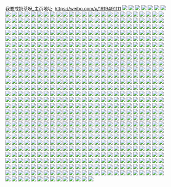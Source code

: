我要戒奶茶呀_主页地址: https://weibo.com/u/1919491111 
![](https://wx4.sinaimg.cn/mw2000/72691c27gy1h7oox6d205j212536cnpe.jpg) 
![](https://wx4.sinaimg.cn/mw2000/72691c27gy1h7nhji0e0mj21ea35s1l1.jpg) 
![](https://wx4.sinaimg.cn/mw2000/72691c27gy1h7nikwkht7j20xc3plb2b.jpg) 
![](https://wx4.sinaimg.cn/mw2000/72691c27gy1h7ookkrvs8j22c02c01l0.jpg) 
![](https://wx4.sinaimg.cn/mw2000/72691c27gy1h7ooi3q198j20xc2s04qq.jpg) 
![](https://wx4.sinaimg.cn/mw2000/72691c27gy1h7oos53fwfj221r2qbu0y.jpg) 
![](https://wx4.sinaimg.cn/mw2000/72691c27gy1h7ooi5nkx2j223o2t8hdv.jpg) 
![](https://wx4.sinaimg.cn/mw2000/72691c27gy1h7oop6intuj212536ce83.jpg) 
![](https://wx4.sinaimg.cn/mw2000/72691c27gy1h7ool692ybj20sc35s1ky.jpg) 
![](https://wx4.sinaimg.cn/mw2000/72691c27gy1h7oohr3icsj22ii2ii1l1.jpg) 
![](https://wx4.sinaimg.cn/mw2000/72691c27gy1h7oos3qcv0j226c2wsu0z.jpg) 
![](https://wx4.sinaimg.cn/mw2000/72691c27gy1h7ooho634qj20vt16fal5.jpg) 
![](https://wx4.sinaimg.cn/mw2000/72691c27gy1h7oohnls2pj22842zpx6r.jpg) 
![](https://wx4.sinaimg.cn/mw2000/72691c27gy1h7nimla3wgj20xc3p71ky.jpg) 
![](https://wx4.sinaimg.cn/mw2000/72691c27gy1h7ooiph6kxj228w2zv4qq.jpg) 
![](https://wx4.sinaimg.cn/mw2000/72691c27gy1h7nknpwt0dj20xc3p7b2b.jpg) 
![](https://wx4.sinaimg.cn/mw2000/72691c27gy1h7nknxrfzcj226z2xce82.jpg) 
![](https://wx4.sinaimg.cn/mw2000/72691c27gy1h7njknlq80j22c0340hdv.jpg) 
![](https://wx4.sinaimg.cn/mw2000/72691c27gy1h7njnbtzqfj22953074qr.jpg) 
![](https://wx4.sinaimg.cn/mw2000/72691c27gy1h7njvcowftj22c0340kjn.jpg) 
![](https://wx4.sinaimg.cn/mw2000/72691c27gy1h7njvezqthj22c03401kz.jpg) 
![](https://wx4.sinaimg.cn/mw2000/72691c27gy1h7njk9pt54j20xc3pge83.jpg) 
![](https://wx4.sinaimg.cn/mw2000/72691c27gy1h7njyd5nimj22c0340hdw.jpg) 
![](https://wx4.sinaimg.cn/mw2000/72691c27gy1h7njrf321qj20xc3pd7wj.jpg) 
![](https://wx4.sinaimg.cn/mw2000/72691c27gy1h7njkec6cgj214e36cb2a.jpg) 
![](https://wx4.sinaimg.cn/mw2000/72691c27gy1h7njv94jj9j20xc3p71kz.jpg) 
![](https://wx4.sinaimg.cn/mw2000/72691c27gy1h7njsv4bmqj22882zzx6q.jpg) 
![](https://wx4.sinaimg.cn/mw2000/72691c27gy1h7njsggjgoj22512uq7wk.jpg) 
![](https://wx4.sinaimg.cn/mw2000/72691c27gy1h7njr6hqk6j22c03404qt.jpg) 
![](https://wx4.sinaimg.cn/mw2000/72691c27gy1h7njsrhr5cj22c0340b2g.jpg) 
![](https://wx4.sinaimg.cn/mw2000/72691c27gy1h7d96epm0mj22c0340b2b.jpg) 
![](https://wx4.sinaimg.cn/mw2000/72691c27gy1h7d961j3x0j20xc3qh7wi.jpg) 
![](https://wx4.sinaimg.cn/mw2000/72691c27gy1h7d96vlb3ij22c03407wj.jpg) 
![](https://wx4.sinaimg.cn/mw2000/72691c27gy1h7d96lxggsj22c034xhdu.jpg) 
![](https://wx4.sinaimg.cn/mw2000/72691c27gy1h7d95rp6ctj21uo2gwapu.jpg) 
![](https://wx4.sinaimg.cn/mw2000/72691c27gy1h7d969zdh4j22382sa177.jpg) 
![](https://wx4.sinaimg.cn/mw2000/72691c27gy1h7d96i1934j21zs2nqx6p.jpg) 
![](https://wx4.sinaimg.cn/mw2000/72691c27gy1h7d966fpmbj22c0340e83.jpg) 
![](https://wx4.sinaimg.cn/mw2000/72691c27gy1h7d96q6dotj22362s87wi.jpg) 
![](https://wx4.sinaimg.cn/mw2000/72691c27gy1h75ztgbow8j22c0340x6q.jpg) 
![](https://wx4.sinaimg.cn/mw2000/72691c27gy1h75zptudqcj20xc231b29.jpg) 
![](https://wx4.sinaimg.cn/mw2000/72691c27gy1h75ztka2bpj22c03401kz.jpg) 
![](https://wx4.sinaimg.cn/mw2000/72691c27gy1h75ztn1cipj220c2og1db.jpg) 
![](https://wx4.sinaimg.cn/mw2000/72691c27gy1h75ztrp40xj22c034hx6s.jpg) 
![](https://wx4.sinaimg.cn/mw2000/72691c27gy1h75ztcggplj22c03401kz.jpg) 
![](https://wx4.sinaimg.cn/mw2000/72691c27gy1h75zol9od4j21xl2rmb2c.jpg) 
![](https://wx4.sinaimg.cn/mw2000/72691c27gy1h75zo6dfimj20uk5nxx6r.jpg) 
![](https://wx4.sinaimg.cn/mw2000/72691c27gy1h75zpgfyh0j222q2rnb2b.jpg) 
![](https://wx4.sinaimg.cn/mw2000/72691c27gy1h75zu157fmj22c034p1l2.jpg) 
![](https://wx4.sinaimg.cn/mw2000/72691c27gy1h75zu5n8gnj22842yu1l1.jpg) 
![](https://wx4.sinaimg.cn/mw2000/72691c27gy1h75zq33ycpj21zu2ofb2b.jpg) 
![](https://wx4.sinaimg.cn/mw2000/72691c27gy1h75zpp7rwtj21z12mp1b6.jpg) 
![](https://wx4.sinaimg.cn/mw2000/72691c27gy1h75zubhimbj22c0340qv8.jpg) 
![](https://wx4.sinaimg.cn/mw2000/72691c27gy1h75zow7e6vj20xc3pgb2a.jpg) 
![](https://wx4.sinaimg.cn/mw2000/72691c27ly1h6umvnxuzbj22c0340u0x.jpg) 
![](https://wx4.sinaimg.cn/mw2000/72691c27ly1h6uo5r1muej229w316nnf.jpg) 
![](https://wx4.sinaimg.cn/mw2000/72691c27ly1h6unlegyekj22c0340x6t.jpg) 
![](https://wx4.sinaimg.cn/mw2000/72691c27ly1h6unjko075j22by33xnpg.jpg) 
![](https://wx4.sinaimg.cn/mw2000/72691c27ly1h6uo3nimc0j22c0340u0x.jpg) 
![](https://wx4.sinaimg.cn/mw2000/72691c27ly1h6unkkfg79j22bz33zkjo.jpg) 
![](https://wx4.sinaimg.cn/mw2000/72691c27ly1h6uo61fmvwj22642w6u0y.jpg) 
![](https://wx4.sinaimg.cn/mw2000/72691c27ly1h6uo7hs990j21jw22i7wi.jpg) 
![](https://wx4.sinaimg.cn/mw2000/72691c27ly1h6uo724soxj22c0351qv8.jpg) 
![](https://wx4.sinaimg.cn/mw2000/72691c27ly1h6uo4tvhktj22c0340x6p.jpg) 
![](https://wx4.sinaimg.cn/mw2000/72691c27ly1h6umwx4m07j21vu2ignpe.jpg) 
![](https://wx4.sinaimg.cn/mw2000/72691c27ly1h6unlitwhzj21lk24r1b4.jpg) 
![](https://wx4.sinaimg.cn/mw2000/72691c27ly1h6rcl5a0ggj21us2etx6p.jpg) 
![](https://wx4.sinaimg.cn/mw2000/72691c27ly1h6rckxleftj22c035t7wh.jpg) 
![](https://wx4.sinaimg.cn/mw2000/72691c27ly1h6rckrdljbj22c03407wk.jpg) 
![](https://wx4.sinaimg.cn/mw2000/72691c27ly1h6rcju2vnqj20xc3pcx6q.jpg) 
![](https://wx4.sinaimg.cn/mw2000/72691c27ly1h6rckfrfr3j220o2owhdv.jpg) 
![](https://wx4.sinaimg.cn/mw2000/72691c27ly1h6rcl1oaj4j22bz36c1kx.jpg) 
![](https://wx4.sinaimg.cn/mw2000/72691c27ly1h6rcklfievj22c0340e81.jpg) 
![](https://wx4.sinaimg.cn/mw2000/72691c27ly1h6rck2yvr3j22c03401l0.jpg) 
![](https://wx4.sinaimg.cn/mw2000/72691c27ly1h6rcjb4forj22c0340qv7.jpg) 
![](https://wx4.sinaimg.cn/mw2000/72691c27gy1h6q74npj7hj22c0340kjo.jpg) 
![](https://wx4.sinaimg.cn/mw2000/72691c27gy1h6q74e8q2dj20xc3rfu0x.jpg) 
![](https://wx4.sinaimg.cn/mw2000/72691c27gy1h6q74rlil7j20xc3q0kjm.jpg) 
![](https://wx4.sinaimg.cn/mw2000/72691c27gy1h6q748ohhbj22bx33m7wi.jpg) 
![](https://wx4.sinaimg.cn/mw2000/72691c27gy1h6q76au5pxj22c0340qv8.jpg) 
![](https://wx4.sinaimg.cn/mw2000/72691c27gy1h6q74y4116j20xc3pq4jh.jpg) 
![](https://wx4.sinaimg.cn/mw2000/72691c27gy1h6q79n7cexj229030w4qp.jpg) 
![](https://wx4.sinaimg.cn/mw2000/72691c27gy1h6q74p9ou0j22c0340hdu.jpg) 
![](https://wx4.sinaimg.cn/mw2000/72691c27gy1h6q74icm4bj22c034pnpj.jpg) 
![](https://wx4.sinaimg.cn/mw2000/72691c27gy1h6q74l1c65j22c0340qv7.jpg) 
![](https://wx4.sinaimg.cn/mw2000/72691c27gy1h6q74da7egj22c0340kjn.jpg) 
![](https://wx4.sinaimg.cn/mw2000/72691c27gy1h6q768dyrlj22c0340u0x.jpg) 
![](https://wx4.sinaimg.cn/mw2000/72691c27gy1h5ycihfql0j22c0340qv5.jpg) 
![](https://wx4.sinaimg.cn/mw2000/72691c27gy1h5yciekiqhj22c0340npe.jpg) 
![](https://wx4.sinaimg.cn/mw2000/72691c27gy1h5yci7pq5oj22c0340u11.jpg) 
![](https://wx4.sinaimg.cn/mw2000/72691c27gy1h5ycib6dudj22c0355qv8.jpg) 
![](https://wx4.sinaimg.cn/mw2000/72691c27gy1h5yci5ybz5j22c034lqv8.jpg) 
![](https://wx4.sinaimg.cn/mw2000/72691c27gy1h5yciiig5sj228d2z51ky.jpg) 
![](https://wx4.sinaimg.cn/mw2000/72691c27gy1h5yci9rl1aj22c03404qt.jpg) 
![](https://wx4.sinaimg.cn/mw2000/72691c27gy1h5ycifo4wtj21w62iwno7.jpg) 
![](https://wx4.sinaimg.cn/mw2000/72691c27gy1h5ycid9pnuj228z28zb2b.jpg) 
![](https://wx4.sinaimg.cn/mw2000/72691c27gy1h5tm6vp414j226q2wzhdt.jpg) 
![](https://wx4.sinaimg.cn/mw2000/72691c27gy1h5tm78fvqpj220n2ov4qp.jpg) 
![](https://wx4.sinaimg.cn/mw2000/72691c27gy1h5tm6kv1zcj22c0340npd.jpg) 
![](https://wx4.sinaimg.cn/mw2000/72691c27gy1h5tm74gk1ej224o2sy1kx.jpg) 
![](https://wx4.sinaimg.cn/mw2000/72691c27gy1h5tm70o168j225b2v3hdv.jpg) 
![](https://wx4.sinaimg.cn/mw2000/72691c27gy1h5tm6bq96yj22c034xb29.jpg) 
![](https://wx4.sinaimg.cn/mw2000/72691c27gy1h57rdz8wokj22c03407wk.jpg) 
![](https://wx4.sinaimg.cn/mw2000/72691c27gy1h57re1fihaj22b032o7wj.jpg) 
![](https://wx4.sinaimg.cn/mw2000/72691c27gy1h57reebiixj22c03407wk.jpg) 
![](https://wx4.sinaimg.cn/mw2000/72691c27gy1h57re4b2w5j22bz33phdv.jpg) 
![](https://wx4.sinaimg.cn/mw2000/72691c27gy1h57re36njrj22c034hx6r.jpg) 
![](https://wx4.sinaimg.cn/mw2000/72691c27gy1h57re58gdhj226e2wyx6q.jpg) 
![](https://wx4.sinaimg.cn/mw2000/72691c27gy1h4a33s3fpkj225a2v1qv8.jpg) 
![](https://wx4.sinaimg.cn/mw2000/72691c27gy1h4a33u9vc3j21ml26gnpd.jpg) 
![](https://wx4.sinaimg.cn/mw2000/72691c27gy1h4a33tf1ozj22bb33o7wj.jpg) 
![](https://wx4.sinaimg.cn/mw2000/72691c27gy1h4a33vhs59j22c034mhdv.jpg) 
![](https://wx4.sinaimg.cn/mw2000/72691c27gy1h4a33wnv6jj21wa2j1u0y.jpg) 
![](https://wx4.sinaimg.cn/mw2000/72691c27gy1h4a33q87abj22c0340u0z.jpg) 
![](https://wx4.sinaimg.cn/mw2000/72691c27gy1h425e9l3qmj22c0340qv8.jpg) 
![](https://wx4.sinaimg.cn/mw2000/72691c27gy1h425ebxg4zj22732xh4qs.jpg) 
![](https://wx4.sinaimg.cn/mw2000/72691c27gy1h425edihz6j226q2wzb2b.jpg) 
![](https://wx4.sinaimg.cn/mw2000/72691c27gy1h425efptkpj22c035h7wk.jpg) 
![](https://wx4.sinaimg.cn/mw2000/72691c27gy1h3svwaud8bj22c0340u0z.jpg) 
![](https://wx4.sinaimg.cn/mw2000/72691c27gy1h3svwh57dwj22963094qr.jpg) 
![](https://wx4.sinaimg.cn/mw2000/72691c27gy1h3svw7x8t8j21fv1x6u0x.jpg) 
![](https://wx4.sinaimg.cn/mw2000/72691c27gy1h3svw5cjxzj225z2vzu0z.jpg) 
![](https://wx4.sinaimg.cn/mw2000/72691c27gy1h3svw73nsnj20xc3pcnpe.jpg) 
![](https://wx4.sinaimg.cn/mw2000/72691c27gy1h3svwbuz7ej21vx2ikqv6.jpg) 
![](https://wx4.sinaimg.cn/mw2000/72691c27gy1h3svwfcji8j22452trb2b.jpg) 
![](https://wx4.sinaimg.cn/mw2000/72691c27gy1h3svw9kym2j22c03407wj.jpg) 
![](https://wx4.sinaimg.cn/mw2000/72691c27gy1h3svwd413jj22c0351u0z.jpg) 
![](https://wx4.sinaimg.cn/mw2000/72691c27gy1h3kx1mbf9ij22c0340b2d.jpg) 
![](https://wx4.sinaimg.cn/mw2000/72691c27gy1h3kx1wdmpej22c034pnpg.jpg) 
![](https://wx4.sinaimg.cn/mw2000/72691c27gy1h3kx1psno0j22c0340npg.jpg) 
![](https://wx4.sinaimg.cn/mw2000/72691c27gy1h3kx1rl7zej227z2wrhdv.jpg) 
![](https://wx4.sinaimg.cn/mw2000/72691c27gy1h3kx1nv8hhj227q2ybkjn.jpg) 
![](https://wx4.sinaimg.cn/mw2000/72691c27gy1h3kx1tj05jj22c02zkx6r.jpg) 
![](https://wx4.sinaimg.cn/mw2000/72691c27gy1h2pfukgxb1j21yz2mnhdu.jpg) 
![](https://wx4.sinaimg.cn/mw2000/72691c27gy1h7nkce6c45j21w01w04qq.jpg) 
![](https://wx4.sinaimg.cn/mw2000/72691c27gy1h7nkccsisnj22c0340kjo.jpg) 
![](https://wx4.sinaimg.cn/mw2000/72691c27gy1h2jviz57ovj22c03401kz.jpg) 
![](https://wx4.sinaimg.cn/mw2000/72691c27gy1h2jvj2dt4ej22c035q4qr.jpg) 
![](https://wx4.sinaimg.cn/mw2000/72691c27gy1h2jvj14rt7j22c0340kjo.jpg) 
![](https://wx4.sinaimg.cn/mw2000/72691c27gy1h2jvj524sxj22c0340u10.jpg) 
![](https://wx4.sinaimg.cn/mw2000/72691c27gy1h2jvj3hlxrj22c03404qr.jpg) 
![](https://wx4.sinaimg.cn/mw2000/72691c27gy1h2jviy35hdj21wb2j3npe.jpg) 
![](https://wx4.sinaimg.cn/mw2000/72691c27gy1h28b4psj5dj220v2p6e82.jpg) 
![](https://wx4.sinaimg.cn/mw2000/72691c27gy1h1wumm5554j22c035p1l0.jpg) 
![](https://wx4.sinaimg.cn/mw2000/72691c27gy1h28b4sjgdgj22bg339e84.jpg) 
![](https://wx4.sinaimg.cn/mw2000/72691c27gy1h28b4w13mnj22bz33ye84.jpg) 
![](https://wx4.sinaimg.cn/mw2000/72691c27gy1h28b4yaeh1j22c03404qr.jpg) 
![](https://wx4.sinaimg.cn/mw2000/72691c27gy1h28b53n9unj22801rrb2a.jpg) 
![](https://wx4.sinaimg.cn/mw2000/72691c27gy1h1wumpgedqj22bn33j4qt.jpg) 
![](https://wx4.sinaimg.cn/mw2000/72691c27gy1h28b4ojt7pj21vm1vmx6p.jpg) 
![](https://wx4.sinaimg.cn/mw2000/72691c27gy1h28b50g85vj224t2uex6q.jpg) 
![](https://wx4.sinaimg.cn/mw2000/72691c27gy1h1olhqk1buj228t2zre84.jpg) 
![](https://wx4.sinaimg.cn/mw2000/72691c27gy1h1olhrw9j9j22ah340npf.jpg) 
![](https://wx4.sinaimg.cn/mw2000/72691c27gy1h1olhufkoyj22c0340u0z.jpg) 
![](https://wx4.sinaimg.cn/mw2000/72691c27gy1h1oli0e2ruj22c034hnpf.jpg) 
![](https://wx4.sinaimg.cn/mw2000/72691c27gy1h1olhw3234j22c03401l0.jpg) 
![](https://wx4.sinaimg.cn/mw2000/72691c27gy1h1oli1jms5j22c034lkjn.jpg) 
![](https://wx4.sinaimg.cn/mw2000/72691c27gy1h1olhyl7byj22c034phdv.jpg) 
![](https://wx4.sinaimg.cn/mw2000/72691c27gy1h1oli2pzilj22c0340npf.jpg) 
![](https://wx4.sinaimg.cn/mw2000/72691c27gy1h1olhsphmlj21n3280x6p.jpg) 
![](https://wx4.sinaimg.cn/mw2000/72691c27gy1h1bwmfh6s8j22c0340u10.jpg) 
![](https://wx4.sinaimg.cn/mw2000/72691c27gy1h1bwmbnarjj22c0340npf.jpg) 
![](https://wx4.sinaimg.cn/mw2000/72691c27gy1h1bwmgjp10j22c0340u0z.jpg) 
![](https://wx4.sinaimg.cn/mw2000/72691c27gy1h1bwmd3qckj22ak323hdw.jpg) 
![](https://wx4.sinaimg.cn/mw2000/72691c27gy1h0wy6qjyknj228t32ou10.jpg) 
![](https://wx4.sinaimg.cn/mw2000/72691c27gy1h0wy6b14dlj228l31u1kz.jpg) 
![](https://wx4.sinaimg.cn/mw2000/72691c27gy1h0wy67kz79j229n319x6r.jpg) 
![](https://wx4.sinaimg.cn/mw2000/72691c27gy1h0wy6fmpofj22bb3401l0.jpg) 
![](https://wx4.sinaimg.cn/mw2000/72691c27gy1h0wy6k99y7j22c034t4qs.jpg) 
![](https://wx4.sinaimg.cn/mw2000/72691c27gy1h0wy6w7emij22c03401l1.jpg) 
![](https://wx4.sinaimg.cn/mw2000/72691c27gy1h076td4qyaj20xc35we82.jpg) 
![](https://wx4.sinaimg.cn/mw2000/72691c27gy1h076shffmtj22c0340kjn.jpg) 
![](https://wx4.sinaimg.cn/mw2000/72691c27gy1gzmkl1am11j22c0340npg.jpg) 
![](https://wx4.sinaimg.cn/mw2000/72691c27gy1gzmkua5x3pj215o3341ky.jpg) 
![](https://wx4.sinaimg.cn/mw2000/72691c27gy1gzmksa9eizj20xc334qv5.jpg) 
![](https://wx4.sinaimg.cn/mw2000/72691c27gy1gzmk6ywkiij233y33yqv9.jpg) 
![](https://wx4.sinaimg.cn/mw2000/72691c27gy1gzmksn5kojj20xc3pc7wj.jpg) 
![](https://wx4.sinaimg.cn/mw2000/72691c27gy1gzmk6gbqq8j20uk48se82.jpg) 
![](https://wx4.sinaimg.cn/mw2000/72691c27gy1gzmk51s0kaj20xc2307j9.jpg) 
![](https://wx4.sinaimg.cn/mw2000/72691c27gy1gzmkld6td9j20xc2s0qv5.jpg) 
![](https://wx4.sinaimg.cn/mw2000/72691c27gy1gzmk50dxwqj20xc2zjx6p.jpg) 
![](https://wx4.sinaimg.cn/mw2000/72691c27gy1gzejv25y97j21xy2la7wi.jpg) 
![](https://wx4.sinaimg.cn/mw2000/72691c27gy1gzejw2hpubj22c0340hdv.jpg) 
![](https://wx4.sinaimg.cn/mw2000/72691c27gy1gzejul54ffj22c0340kjo.jpg) 
![](https://wx4.sinaimg.cn/mw2000/72691c27gy1gzejvx0cnij22c0340e83.jpg) 
![](https://wx4.sinaimg.cn/mw2000/72691c27gy1gzejuryo1sj22c0340npf.jpg) 
![](https://wx4.sinaimg.cn/mw2000/72691c27gy1gzejvo0o4dj22c0340hdv.jpg) 
![](https://wx4.sinaimg.cn/mw2000/72691c27gy1gzejvhiy3uj21yg2ikqv6.jpg) 
![](https://wx4.sinaimg.cn/mw2000/72691c27gy1gzejvcnpygj20xc3l2e83.jpg) 
![](https://wx4.sinaimg.cn/mw2000/72691c27gy1gzejw7h44yj22c0340u0x.jpg) 
![](https://wx4.sinaimg.cn/mw2000/72691c27gy1gzdf6dpsokj22c0340kjn.jpg) 
![](https://wx4.sinaimg.cn/mw2000/72691c27gy1gzdf6h5fgrj22c0340x6r.jpg) 
![](https://wx4.sinaimg.cn/mw2000/72691c27gy1gzdf6jh71wj22c0340npf.jpg) 
![](https://wx4.sinaimg.cn/mw2000/72691c27gy1gzdf69rzuyj20xc3pchdu.jpg) 
![](https://wx4.sinaimg.cn/mw2000/72691c27gy1gzdf6m9lavj225g2vae83.jpg) 
![](https://wx4.sinaimg.cn/mw2000/72691c27gy1gzdf6nygw9j21ly27zx6p.jpg) 
![](https://wx4.sinaimg.cn/mw2000/72691c27gy1gyqecvq8iyj22c0340hdv.jpg) 
![](https://wx4.sinaimg.cn/mw2000/72691c27gy1gyqecspguij22bb340kjn.jpg) 
![](https://wx4.sinaimg.cn/mw2000/72691c27gy1gyqecr97k6j22c0340u0z.jpg) 
![](https://wx4.sinaimg.cn/mw2000/72691c27gy1gyqecuf27gj22c03407wk.jpg) 
![](https://wx4.sinaimg.cn/mw2000/72691c27gy1gyqecwwrafj228r314x6p.jpg) 
![](https://wx4.sinaimg.cn/mw2000/72691c27gy1gyqecpig8gj22c034h4qs.jpg) 
![](https://wx4.sinaimg.cn/mw2000/72691c27gy1gynybtdv3zj2290300kjn.jpg) 
![](https://wx4.sinaimg.cn/mw2000/72691c27gy1gynybrzrsdj22av2pchdw.jpg) 
![](https://wx4.sinaimg.cn/mw2000/72691c27gy1gynybvj93kj22c0340kjn.jpg) 
![](https://wx4.sinaimg.cn/mw2000/72691c27gy1gynybymbzhj22c0340hdu.jpg) 
![](https://wx4.sinaimg.cn/mw2000/72691c27gy1gynyc0a345j222z2rzb2b.jpg) 
![](https://wx4.sinaimg.cn/mw2000/72691c27gy1gynyc1ib7lj222f2qhkjm.jpg) 
![](https://wx4.sinaimg.cn/mw2000/72691c27gy1gynyc4e1ipj22c0340qv8.jpg) 
![](https://wx4.sinaimg.cn/mw2000/72691c27gy1gynyc69cc7j22bd2wo7wj.jpg) 
![](https://wx4.sinaimg.cn/mw2000/72691c27gy1gynyc7ukcwj229c30gnpf.jpg) 
![](https://wx4.sinaimg.cn/mw2000/72691c27gy1gy8rlkepcwj22c0340hdw.jpg) 
![](https://wx4.sinaimg.cn/mw2000/72691c27gy1gy11iyymrvj229g30yb2b.jpg) 
![](https://wx4.sinaimg.cn/mw2000/72691c27gy1gy11iebgd8j20xc3qq1ky.jpg) 
![](https://wx4.sinaimg.cn/mw2000/72691c27gy1gy11io7tbyj229x33zhdv.jpg) 
![](https://wx4.sinaimg.cn/mw2000/72691c27gy1gy8rlbul26j22c0340x6r.jpg) 
![](https://wx4.sinaimg.cn/mw2000/72691c27gy1gy8rko4u6xj22c034l1l0.jpg) 
![](https://wx4.sinaimg.cn/mw2000/72691c27gy1gxqn9s15rgj21xa2scu0y.jpg) 
![](https://wx4.sinaimg.cn/mw2000/72691c27gy1gxqna1ci7hj21vf1vfb2a.jpg) 
![](https://wx4.sinaimg.cn/mw2000/72691c27gy1gxqn9r6628j22c02c0e81.jpg) 
![](https://wx4.sinaimg.cn/mw2000/72691c27gy1gxqn9st9egj21vy2jbhdu.jpg) 
![](https://wx4.sinaimg.cn/mw2000/72691c27gy1gxqn9uopywj228a2z2hdv.jpg) 
![](https://wx4.sinaimg.cn/mw2000/72691c27gy1gxqn9qfmkkj21w02imkjm.jpg) 
![](https://wx4.sinaimg.cn/mw2000/72691c27gy1gxqic0pkr0j21qm2bie82.jpg) 
![](https://wx4.sinaimg.cn/mw2000/72691c27gy1gxqic9aftcj21s32dtb2a.jpg) 
![](https://wx4.sinaimg.cn/mw2000/72691c27gy1gxqic20pc3j22c0340npf.jpg) 
![](https://wx4.sinaimg.cn/mw2000/72691c27gy1gxqicbg7bnj21w02k2u0y.jpg) 
![](https://wx4.sinaimg.cn/mw2000/72691c27gy1gxqic3wzi8j223s23s1ky.jpg) 
![](https://wx4.sinaimg.cn/mw2000/72691c27gy1gxqic6nsr1j21r02cxu0y.jpg) 
![](https://wx4.sinaimg.cn/mw2000/72691c27gy1gxqibxhq54j21o0280hdt.jpg) 
![](https://wx4.sinaimg.cn/mw2000/72691c27gy1gxqibvv2bvj20xc3q9x6q.jpg) 
![](https://wx4.sinaimg.cn/mw2000/72691c27gy1gxqic2z5gnj21uq2iob2a.jpg) 
![](https://wx4.sinaimg.cn/mw2000/72691c27gy1gxqicc7e89j20vl1be48y.jpg) 
![](https://wx4.sinaimg.cn/mw2000/72691c27gy1gxp9sccv6dj20xc3okqv6.jpg) 
![](https://wx4.sinaimg.cn/mw2000/72691c27gy1gxp9s6td7gj21o0280e81.jpg) 
![](https://wx4.sinaimg.cn/mw2000/72691c27gy1gxp9sdrifyj22c0340npf.jpg) 
![](https://wx4.sinaimg.cn/mw2000/72691c27gy1gxp9s8sbqlj22c0340hdx.jpg) 
![](https://wx4.sinaimg.cn/mw2000/72691c27gy1gxp9sbnis8j21w02iye83.jpg) 
![](https://wx4.sinaimg.cn/mw2000/72691c27gy1gxp9sag1zij22c0340qv9.jpg) 
![](https://wx4.sinaimg.cn/mw2000/72691c27gy1gwf5whz5crj21u42f6b2a.jpg) 
![](https://wx4.sinaimg.cn/mw2000/72691c27gy1gvyoy9ssjxj20uk48s1ky.jpg) 
![](https://wx4.sinaimg.cn/mw2000/72691c27gy1gvyoylu6a2j21w02iy4qr.jpg) 
![](https://wx4.sinaimg.cn/mw2000/72691c27gy1gvyoyr0bfnj20xc2s0b29.jpg) 
![](https://wx4.sinaimg.cn/mw2000/72691c27gy1gvyoyptu1oj22ei3797wj.jpg) 
![](https://wx4.sinaimg.cn/mw2000/72691c27gy1gvyoy413l2j20uk48s4qq.jpg) 
![](https://wx4.sinaimg.cn/mw2000/72691c27gy1gvyoy7wj30j20uk48mqv6.jpg) 
![](https://wx4.sinaimg.cn/mw2000/72691c27gy1gvyoz4dccoj21vy2fznpe.jpg) 
![](https://wx4.sinaimg.cn/mw2000/72691c27gy1gvyoyawbmkj20xc2s0b29.jpg) 
![](https://wx4.sinaimg.cn/mw2000/72691c27gy1gvyoyjn48qj226q2wzb2b.jpg) 
![](https://wx4.sinaimg.cn/mw2000/72691c27gy1gvyoygrpkij21o0280qv6.jpg) 
![](https://wx4.sinaimg.cn/mw2000/72691c27gy1gvyoyceojbj20xc2s0qv5.jpg) 
![](https://wx4.sinaimg.cn/mw2000/72691c27gy1gvyoynqnlmj21rd2g6e82.jpg) 
![](https://wx4.sinaimg.cn/mw2000/72691c27gy1gvyoy5zoh1j20xc3lfkjm.jpg) 
![](https://wx4.sinaimg.cn/mw2000/72691c27gy1gvyoyhi8jbj20wh0j60vz.jpg) 
![](https://wx4.sinaimg.cn/mw2000/72691c27gy1h7nk9jmq25j21vx2h5qv6.jpg) 
![](https://wx4.sinaimg.cn/mw2000/0025TZk3gy1gvnd6ene3zj629e29eb2a02.jpg) 
![](https://wx4.sinaimg.cn/mw2000/0025TZk3gy1gvnd552q20j60xc3nnb2a02.jpg) 
![](https://wx4.sinaimg.cn/mw2000/0025TZk3gy1gvnd63uzx2j62c0340u0z02.jpg) 
![](https://wx4.sinaimg.cn/mw2000/0025TZk3gy1gvnd4p2jfzj61nj29k1ky02.jpg) 
![](https://wx4.sinaimg.cn/mw2000/0025TZk3gy1gvnd6ollekj60uk48skjm02.jpg) 
![](https://wx4.sinaimg.cn/mw2000/0025TZk3gy1gvnd6yi6cuj61w02iyhdu02.jpg) 
![](https://wx4.sinaimg.cn/mw2000/0025TZk3gy1gvjualc06wj61u72fhe8202.jpg) 
![](https://wx4.sinaimg.cn/mw2000/0025TZk3gy1gvjuad9w37j62c0340u0z02.jpg) 
![](https://wx4.sinaimg.cn/mw2000/0025TZk3gy1gvjuat0vdrj61vq2ioe8302.jpg) 
![](https://wx4.sinaimg.cn/mw2000/0025TZk3gy1gvjuaytezij61vk2ioe8302.jpg) 
![](https://wx4.sinaimg.cn/mw2000/0025TZk3gy1gvjub70o8jj62c0340x6q02.jpg) 
![](https://wx4.sinaimg.cn/mw2000/0025TZk3gy1gvjubbtlxcj61vn2iou0y02.jpg) 
![](https://wx4.sinaimg.cn/mw2000/0025TZk3gy1gv9b6h0v7aj63072957wj02.jpg) 
![](https://wx4.sinaimg.cn/mw2000/0025TZk3gy1gv9b2abyifj61w02ioe8202.jpg) 
![](https://wx4.sinaimg.cn/mw2000/0025TZk3gy1gv9b397sl1j61w02jae8202.jpg) 
![](https://wx4.sinaimg.cn/mw2000/0025TZk3gy1gv9b3gr4h9j62io1w0kjm02.jpg) 
![](https://wx4.sinaimg.cn/mw2000/0025TZk3gy1gv9b34r73oj61w02iohdu02.jpg) 
![](https://wx4.sinaimg.cn/mw2000/0025TZk3gy1gv9b2zz56yj61vn2ioqv602.jpg) 
![](https://wx4.sinaimg.cn/mw2000/0025TZk3gy1gv9b5kpe18j61w02j2qv602.jpg) 
![](https://wx4.sinaimg.cn/mw2000/0025TZk3gy1gv9b7uxxgej63402c01l002.jpg) 
![](https://wx4.sinaimg.cn/mw2000/0025TZk3gy1gv9b7jdx5lj61w02ionpe02.jpg) 
![](https://wx4.sinaimg.cn/mw2000/0025TZk3gy1gv9b512yf4j62oe23xx6q02.jpg) 
![](https://wx4.sinaimg.cn/mw2000/0025TZk3gy1gv9b68udjnj62ei379b2b02.jpg) 
![](https://wx4.sinaimg.cn/mw2000/0025TZk3gy1gv9b42ux8pj62a42a41kz02.jpg) 
![](https://wx4.sinaimg.cn/mw2000/0025TZk3gy1guoklroll5j62c0340kjo02.jpg) 
![](https://wx4.sinaimg.cn/mw2000/0025TZk3gy1guoklo99x1j61w02ionpe02.jpg) 
![](https://wx4.sinaimg.cn/mw2000/0025TZk3gy1guoklx0j3gj62io2imhdv02.jpg) 
![](https://wx4.sinaimg.cn/mw2000/0025TZk3gy1guokly2ghcj61lu1lu7wh02.jpg) 
![](https://wx4.sinaimg.cn/mw2000/0025TZk3gy1guokm04qzzj61w02fsqv602.jpg) 
![](https://wx4.sinaimg.cn/mw2000/0025TZk3gy1guokluhdaej62c0340e8302.jpg) 
![](https://wx4.sinaimg.cn/mw2000/0025TZk3gy1guld84sk1bj62c02c07wj02.jpg) 
![](https://wx4.sinaimg.cn/mw2000/0025TZk3gy1gunc96azlwj61w02ji4qq02.jpg) 
![](https://wx4.sinaimg.cn/mw2000/0025TZk3gy1guld8i990lj62y327kx6q02.jpg) 
![](https://wx4.sinaimg.cn/mw2000/0025TZk3gy1gunc9852rjj62ei379e8302.jpg) 
![](https://wx4.sinaimg.cn/mw2000/0025TZk3gy1gunc95czkdj60xc2s0npd02.jpg) 
![](https://wx4.sinaimg.cn/mw2000/0025TZk3gy1gunc99j0iuj61w02j6npe02.jpg) 
![](https://wx4.sinaimg.cn/mw2000/72691c27gy1h7nmq9qa5wj220k211qv5.jpg) 
![](https://wx4.sinaimg.cn/mw2000/72691c27gy1h7nmqakvchj21vm2e91ky.jpg) 
![](https://wx4.sinaimg.cn/mw2000/72691c27gy1h7nmq7caisj21w02hax6q.jpg) 
![](https://wx4.sinaimg.cn/mw2000/72691c27gy1h7nmq8lgr0j21w02kakjn.jpg) 
![](https://wx4.sinaimg.cn/mw2000/0025TZk3gy1guld8a8sd2j62c0340npe02.jpg) 
![](https://wx4.sinaimg.cn/mw2000/0025TZk3gy1guld8g71byj61w01w0npd02.jpg) 
![](https://wx4.sinaimg.cn/mw2000/0025TZk3gy1gue3ptr5wqj62c0340u0z02.jpg) 
![](https://wx4.sinaimg.cn/mw2000/0025TZk3gy1gue3opdwilj61v12fix6q02.jpg) 
![](https://wx4.sinaimg.cn/mw2000/0025TZk3gy1gud3siu3dvj62c03401l102.jpg) 
![](https://wx4.sinaimg.cn/mw2000/0025TZk3gy1gue3owt7ywj62c0340u0z02.jpg) 
![](https://wx4.sinaimg.cn/mw2000/0025TZk3gy1gue3ort2u6j61w02iu7wj02.jpg) 
![](https://wx4.sinaimg.cn/mw2000/0025TZk3gy1gue3omq1a2j625k318kjn02.jpg) 
![](https://wx4.sinaimg.cn/mw2000/0025TZk3gy1gtpxe294pcj62c0340qv702.jpg) 
![](https://wx4.sinaimg.cn/mw2000/0025TZk3gy1gtpxefmcznj61vt2iohdu02.jpg) 
![](https://wx4.sinaimg.cn/mw2000/0025TZk3gy1gtpxctg0c4j61vw2iohdu02.jpg) 
![](https://wx4.sinaimg.cn/mw2000/0025TZk3gy1gtgq1rgtbhj62c0340qv802.jpg) 
![](https://wx4.sinaimg.cn/mw2000/0025TZk3gy1gtgq2babvxj61ty2gfkjm02.jpg) 
![](https://wx4.sinaimg.cn/mw2000/0025TZk3gy1gtgq2018qej62c031mnpg02.jpg) 
![](https://wx4.sinaimg.cn/mw2000/0025TZk3gy1gtgq2g6478j615o2bc4qq02.jpg) 
![](https://wx4.sinaimg.cn/mw2000/0025TZk3gy1gtgq1iq8lxj62c02oykjo02.jpg) 
![](https://wx4.sinaimg.cn/mw2000/0025TZk3gy1gtgq25eeprj61tk2fxnpe02.jpg) 
![](https://wx4.sinaimg.cn/mw2000/72691c27gy1gt7ew1y4y8j22c0340x6q.jpg) 
![](https://wx4.sinaimg.cn/mw2000/72691c27gy1gt7ex8dtgtj21on29qhdt.jpg) 
![](https://wx4.sinaimg.cn/mw2000/72691c27gy1gt7ew5v24mj20xc3rs7wi.jpg) 
![](https://wx4.sinaimg.cn/mw2000/72691c27gy1gt7ewbae3ij21rq2djnpd.jpg) 
![](https://wx4.sinaimg.cn/mw2000/72691c27gy1gt7ew981g5j228y28ye82.jpg) 
![](https://wx4.sinaimg.cn/mw2000/72691c27gy1h7nmrz67u0j21vq2iokjn.jpg) 
![](https://wx4.sinaimg.cn/mw2000/72691c27gy1gqjizrdy1fj22c0340kjm.jpg) 
![](https://wx4.sinaimg.cn/mw2000/72691c27gy1gqjizvxdvjj22c0340hdt.jpg) 
![](https://wx4.sinaimg.cn/mw2000/72691c27gy1gqjj299xsfj23402c0e83.jpg) 
![](https://wx4.sinaimg.cn/mw2000/72691c27gy1gqjj0iwvzmj21lc25vu0y.jpg) 
![](https://wx4.sinaimg.cn/mw2000/72691c27gy1gqjj0qlxquj21k425fqv6.jpg) 
![](https://wx4.sinaimg.cn/mw2000/72691c27gy1gqjj0uj26jj21d420z7wh.jpg) 
![](https://wx4.sinaimg.cn/mw2000/72691c27gy1gqjj0zt6e0j21w02co4qq.jpg) 
![](https://wx4.sinaimg.cn/mw2000/72691c27gy1gqjj11kws5j20td19dq9d.jpg) 
![](https://wx4.sinaimg.cn/mw2000/72691c27gy1gqjj0bj24jj22c0340hdw.jpg) 
![](https://wx4.sinaimg.cn/mw2000/72691c27gy1gqjj2fek2bj22c0340b2d.jpg) 
![](https://wx4.sinaimg.cn/mw2000/72691c27gy1gqjizlbqbbj21w01w0hdu.jpg) 
![](https://wx4.sinaimg.cn/mw2000/72691c27gy1gqjj02rvbbj22c02c04qr.jpg) 
![](https://wx4.sinaimg.cn/mw2000/72691c27gy1gqi6igl9l9j22c03401l0.jpg) 
![](https://wx4.sinaimg.cn/mw2000/72691c27gy1gqi6i5cl56j21w02iou0z.jpg) 
![](https://wx4.sinaimg.cn/mw2000/72691c27gy1gqi6hzk35kj22c0340u10.jpg) 
![](https://wx4.sinaimg.cn/mw2000/72691c27gy1gqi6ijfvp6j20rs23ckjl.jpg) 
![](https://wx4.sinaimg.cn/mw2000/72691c27gy1gqi6iav6x4j221i2vn1l0.jpg) 
![](https://wx4.sinaimg.cn/mw2000/72691c27gy1gqi6iph8rjj21v12hskjm.jpg) 
![](https://wx4.sinaimg.cn/mw2000/72691c27gy1gp5orcg2zgj22c02c0hdu.jpg) 
![](https://wx4.sinaimg.cn/mw2000/72691c27gy1gp5orkmdbmj22892wyhdv.jpg) 
![](https://wx4.sinaimg.cn/mw2000/72691c27gy1gp5orgsq9nj22c02c0b2b.jpg) 
![](https://wx4.sinaimg.cn/mw2000/72691c27gy1gp5oroim11j22bq340qv7.jpg) 
![](https://wx4.sinaimg.cn/mw2000/72691c27gy1gp5orrn6lqj21vq2ioqv6.jpg) 
![](https://wx4.sinaimg.cn/mw2000/72691c27gy1gp5orx6i6uj22bq340npf.jpg) 
![](https://wx4.sinaimg.cn/mw2000/72691c27gy1got37rlqqzj23402c0hdw.jpg) 
![](https://wx4.sinaimg.cn/mw2000/72691c27gy1got380gwlbj22c0340u10.jpg) 
![](https://wx4.sinaimg.cn/mw2000/72691c27gy1got37j3mb1j21w02kq1kz.jpg) 
![](https://wx4.sinaimg.cn/mw2000/72691c27gy1got38aw0nlj22732xge83.jpg) 
![](https://wx4.sinaimg.cn/mw2000/72691c27gy1got38fkco0j223j23je82.jpg) 
![](https://wx4.sinaimg.cn/mw2000/72691c27gy1got384u9i7j21vk2io4qq.jpg) 
![](https://wx4.sinaimg.cn/mw2000/72691c27gy1gnnhozfq27j227a2zgqv7.jpg) 
![](https://wx4.sinaimg.cn/mw2000/72691c27gy1gnnhpct0tij21w02ioe83.jpg) 
![](https://wx4.sinaimg.cn/mw2000/72691c27gy1gnnhpkic9lj21w02j67wj.jpg) 
![](https://wx4.sinaimg.cn/mw2000/72691c27gy1gnnhpot522j21u11u1npe.jpg) 
![](https://wx4.sinaimg.cn/mw2000/72691c27gy1gnnhppyxhnj21m91m9gzo.jpg) 
![](https://wx4.sinaimg.cn/mw2000/72691c27gy1gnnhp739nej21me1mex6p.jpg) 
![](https://wx4.sinaimg.cn/mw2000/72691c27gy1gnnhotu861j20rs2yie81.jpg) 
![](https://wx4.sinaimg.cn/mw2000/72691c27gy1gnnhoqlhl0j21o029mqv6.jpg) 
![](https://wx4.sinaimg.cn/mw2000/72691c27gy1gnnhp3julbj21xu2sokjm.jpg) 
![](https://wx4.sinaimg.cn/mw2000/72691c27gy1gnisxdforzj22c0340qv5.jpg) 
![](https://wx4.sinaimg.cn/mw2000/72691c27gy1gnisxkbgpmj22bi3404qr.jpg) 
![](https://wx4.sinaimg.cn/mw2000/72691c27gy1gnisxok8ydj22c02c0u0x.jpg) 
![](https://wx4.sinaimg.cn/mw2000/72691c27gy1gnisy4s3fsj21vf2iob2g.jpg) 
![](https://wx4.sinaimg.cn/mw2000/72691c27gy1gnisy7zfe7j22542uob29.jpg) 
![](https://wx4.sinaimg.cn/mw2000/72691c27gy1gnisx9nzelj21qj2erb2a.jpg) 
![](https://wx4.sinaimg.cn/mw2000/72691c27gy1gnhofa2r1wj21y02g8u0y.jpg) 
![](https://wx4.sinaimg.cn/mw2000/72691c27gy1gnhofma0ufj21qx227kjl.jpg) 
![](https://wx4.sinaimg.cn/mw2000/72691c27gy1gnhofrjiezj21w02iob2a.jpg) 
![](https://wx4.sinaimg.cn/mw2000/72691c27gy1gnhof5d3n3j21o026zhdv.jpg) 
![](https://wx4.sinaimg.cn/mw2000/72691c27gy1gm0inpepxij225v28eu0z.jpg) 
![](https://wx4.sinaimg.cn/mw2000/72691c27gy1gm0inqzneij21kf1kgu0x.jpg) 
![](https://wx4.sinaimg.cn/mw2000/72691c27gy1gm0insao3qj21ts2guqv6.jpg) 
![](https://wx4.sinaimg.cn/mw2000/72691c27gy1gm0inlb4isj22322fpe83.jpg) 
![](https://wx4.sinaimg.cn/mw2000/72691c27gy1gm0intu00sj22c02c0qv6.jpg) 
![](https://wx4.sinaimg.cn/mw2000/72691c27gy1gm0invobhaj21tf2due82.jpg) 
![](https://wx4.sinaimg.cn/mw2000/72691c27gy1glk922dyesj22az32n1kz.jpg) 
![](https://wx4.sinaimg.cn/mw2000/72691c27gy1glk938opacj21sa2eykjm.jpg) 
![](https://wx4.sinaimg.cn/mw2000/72691c27gy1glk930cnsjj229q2q9npe.jpg) 
![](https://wx4.sinaimg.cn/mw2000/72691c27gy1glk92ru8ufj21vi2iox6q.jpg) 
![](https://wx4.sinaimg.cn/mw2000/72691c27gy1glk92k6fqvj22c0340qv6.jpg) 
![](https://wx4.sinaimg.cn/mw2000/72691c27gy1glk92ay33gj22aa3407wj.jpg) 
![](https://wx4.sinaimg.cn/mw2000/72691c27gy1gl595r1wdjj22pa2a34qs.jpg) 
![](https://wx4.sinaimg.cn/mw2000/72691c27gy1gl594sie4fj22bq340e82.jpg) 
![](https://wx4.sinaimg.cn/mw2000/72691c27gy1gl5963jnq4j21w02iou0x.jpg) 
![](https://wx4.sinaimg.cn/mw2000/72691c27gy1gl595yymx2j22c02c0npe.jpg) 
![](https://wx4.sinaimg.cn/mw2000/72691c27gy1gl42nb904zj228t2zsu0y.jpg) 
![](https://wx4.sinaimg.cn/mw2000/72691c27gy1gl42mfny35j21rn2b2x6p.jpg) 
![](https://wx4.sinaimg.cn/mw2000/72691c27gy1gl42nn895ej21vq2io1ky.jpg) 
![](https://wx4.sinaimg.cn/mw2000/72691c27gy1gl42ni137qj21vg2glhdu.jpg) 
![](https://wx4.sinaimg.cn/mw2000/72691c27gy1gl42qwnslzj22c02c0kjm.jpg) 
![](https://wx4.sinaimg.cn/mw2000/72691c27gy1gl42m81lcej22c0340x6q.jpg) 
![](https://wx4.sinaimg.cn/mw2000/72691c27gy1gl42o1y969j21pa2bikjl.jpg) 
![](https://wx4.sinaimg.cn/mw2000/72691c27gy1gl42n3cjhuj22c0340e83.jpg) 
![](https://wx4.sinaimg.cn/mw2000/72691c27gy1gl42nvxy0tj22be340x6q.jpg) 
![](https://wx4.sinaimg.cn/mw2000/72691c27gy1gl42r23vk7j22c02c0kjm.jpg) 
![](https://wx4.sinaimg.cn/mw2000/72691c27gy1gl42o9o6o4j21tp2iou0x.jpg) 
![](https://wx4.sinaimg.cn/mw2000/72691c27gy1gl42qxwb9ej20u00u0qbc.jpg) 
![](https://wx4.sinaimg.cn/mw2000/72691c27gy1gkx6s3ex37j22c02c0hdu.jpg) 
![](https://wx4.sinaimg.cn/mw2000/72691c27gy1gkx6s5r96uj21k226jhdu.jpg) 
![](https://wx4.sinaimg.cn/mw2000/72691c27gy1gkx6s0f5pij22bm340npf.jpg) 
![](https://wx4.sinaimg.cn/mw2000/72691c27gy1gkx6rx29qej21ve2io4qq.jpg) 
![](https://wx4.sinaimg.cn/mw2000/72691c27gy1gkx6rtcfrsj21w22dk1ky.jpg) 
![](https://wx4.sinaimg.cn/mw2000/72691c27gy1gkx6rreqzmj22io1xthdu.jpg) 
![](https://wx4.sinaimg.cn/mw2000/72691c27gy1gkny233keyj21z92n0b2a.jpg) 
![](https://wx4.sinaimg.cn/mw2000/72691c27gy1gkny20951hj22kn27ghdu.jpg) 
![](https://wx4.sinaimg.cn/mw2000/72691c27gy1gkny280urlj22vt25ub2b.jpg) 
![](https://wx4.sinaimg.cn/mw2000/72691c27gy1gkny2k5ii0j21o0280x6p.jpg) 
![](https://wx4.sinaimg.cn/mw2000/72691c27gy1gkny2c76aqj22bq340kjm.jpg) 
![](https://wx4.sinaimg.cn/mw2000/72691c27gy1gkny2m1b5mj21o0280u0x.jpg) 
![](https://wx4.sinaimg.cn/mw2000/72691c27gy1gkny2fqgmgj22e81tnqv5.jpg) 
![](https://wx4.sinaimg.cn/mw2000/72691c27gy1gkny2i0wkqj21z92n0e82.jpg) 
![](https://wx4.sinaimg.cn/mw2000/72691c27gy1gkny2oggc3j21o0280npd.jpg) 
![](https://wx4.sinaimg.cn/mw2000/72691c27gy1gjxde0bozvj21z92n0kjm.jpg) 
![](https://wx4.sinaimg.cn/mw2000/72691c27gy1gjxde365srj233z2by1kz.jpg) 
![](https://wx4.sinaimg.cn/mw2000/72691c27gy1gjxde5lc9gj21vm2ioe82.jpg) 
![](https://wx4.sinaimg.cn/mw2000/72691c27gy1gjxddxpvmtj22io1w84qr.jpg) 
![](https://wx4.sinaimg.cn/mw2000/72691c27gy1gjxde8ck77j22c0340hdu.jpg) 
![](https://wx4.sinaimg.cn/mw2000/72691c27gy1gjxdeaxgwhj21u62fz7wi.jpg) 
![](https://wx4.sinaimg.cn/mw2000/72691c27gy1gjp79mxonkj22c02c0b2b.jpg) 
![](https://wx4.sinaimg.cn/mw2000/72691c27gy1gjp7b1riabj21o0280x6p.jpg) 
![](https://wx4.sinaimg.cn/mw2000/72691c27gy1gjp7bh7z4zj22c02bi4qq.jpg) 
![](https://wx4.sinaimg.cn/mw2000/72691c27gy1gjp7c7ydhbj22c02cm4qq.jpg) 
![](https://wx4.sinaimg.cn/mw2000/72691c27gy1gjp7akvtfwj22c02c0qv6.jpg) 
![](https://wx4.sinaimg.cn/mw2000/72691c27gy1gjp7a63p1gj233y2bkkjm.jpg) 
![](https://wx4.sinaimg.cn/mw2000/72691c27gy1gjcjryf6ftj22y027hnpf.jpg) 
![](https://wx4.sinaimg.cn/mw2000/72691c27gy1gjcjszzlooj21z92n0e82.jpg) 
![](https://wx4.sinaimg.cn/mw2000/72691c27gy1gjcjwpvmafj22c02c0hdu.jpg) 
![](https://wx4.sinaimg.cn/mw2000/72691c27gy1gjcjy80i8qj22zl29b1kz.jpg) 
![](https://wx4.sinaimg.cn/mw2000/72691c27gy1gjcjyykqjwj22c02c0kjm.jpg) 
![](https://wx4.sinaimg.cn/mw2000/72691c27gy1gjcjwekm5dj221n2q5b2a.jpg) 
![](https://wx4.sinaimg.cn/mw2000/72691c27gy1gja680x6acj20u01hcx3b.jpg) 
![](https://wx4.sinaimg.cn/mw2000/72691c27gy1gja685wcmtj21z92h2kjl.jpg) 
![](https://wx4.sinaimg.cn/mw2000/72691c27gy1gja67sp5fsj21ta2f17wj.jpg) 
![](https://wx4.sinaimg.cn/mw2000/72691c27gy1gja65v70yzj216o16mnpd.jpg) 
![](https://wx4.sinaimg.cn/mw2000/72691c27gy1gja661iynij20rs2bchdt.jpg) 
![](https://wx4.sinaimg.cn/mw2000/72691c27gy1gja68tfplcj22c02c01ky.jpg) 
![](https://wx4.sinaimg.cn/mw2000/72691c27gy1gja68m5flhj22622wk1ky.jpg) 
![](https://wx4.sinaimg.cn/mw2000/72691c27gy1gja68dnvjzj22801o0npd.jpg) 
![](https://wx4.sinaimg.cn/mw2000/72691c27gy1gja68xan3ej21ka1kch45.jpg) 
![](https://wx4.sinaimg.cn/mw2000/72691c27gy1gja692mnqwj22c02c0ayb.jpg) 
![](https://wx4.sinaimg.cn/mw2000/72691c27gy1gja65nvi8kj22c02c07o0.jpg) 
![](https://wx4.sinaimg.cn/mw2000/72691c27gy1gja696zn5kj22c02c0ng2.jpg) 
![](https://wx4.sinaimg.cn/mw2000/72691c27gy1ghe1agkr2wj22b830yqv7.jpg) 
![](https://wx4.sinaimg.cn/mw2000/72691c27gy1ghe1b3ys78j22bk32aqv7.jpg) 
![](https://wx4.sinaimg.cn/mw2000/72691c27gy1gg4wbcz32fj21kw16ke81.jpg) 
![](https://wx4.sinaimg.cn/mw2000/72691c27gy1gg4wbew8d9j21z92n0u0x.jpg) 
![](https://wx4.sinaimg.cn/mw2000/72691c27gy1gg4wbbgs09j22br2bp7wj.jpg) 
![](https://wx4.sinaimg.cn/mw2000/72691c27gy1gg4wbi57fej21o0280hdu.jpg) 
![](https://wx4.sinaimg.cn/mw2000/72691c27gy1gg4wbgp7x0j22c0340hdw.jpg) 
![](https://wx4.sinaimg.cn/mw2000/72691c27gy1gg4wbdvppuj21z92n04qp.jpg) 
![](https://wx4.sinaimg.cn/mw2000/72691c27gy1gdb9k9tieqj22c02c01kz.jpg) 
![](https://wx4.sinaimg.cn/mw2000/72691c27gy1gdb9k6pdi5j21vc2io7wi.jpg) 
![](https://wx4.sinaimg.cn/mw2000/72691c27gy1gdcalfkq31j21o0280u0x.jpg) 
![](https://wx4.sinaimg.cn/mw2000/72691c27gy1gdb9kea18vj22c02c0qv6.jpg) 
![](https://wx4.sinaimg.cn/mw2000/72691c27gy1gdb9kc536bj22c02c0x6p.jpg) 
![](https://wx4.sinaimg.cn/mw2000/72691c27gy1gdcaleoi5qj2265267u0y.jpg) 
![](https://wx4.sinaimg.cn/mw2000/72691c27gy1gbpc1ldcoqj22c03407wl.jpg) 
![](https://wx4.sinaimg.cn/mw2000/72691c27gy1gbpc1guz38j21w01w0npe.jpg) 
![](https://wx4.sinaimg.cn/mw2000/72691c27gy1gbpc1f8shbj21o0280hdu.jpg) 
![](https://wx4.sinaimg.cn/mw2000/72691c27gy1gbpc1meck9j21vh1vinpd.jpg) 
![](https://wx4.sinaimg.cn/mw2000/72691c27gy1gbpc1nl5rxj21o02807wi.jpg) 
![](https://wx4.sinaimg.cn/mw2000/72691c27gy1gbpc1i6ckqj22c02c0e82.jpg) 
![](https://wx4.sinaimg.cn/mw2000/72691c27gy1gbg67gwugoj22c02c0kjm.jpg) 
![](https://wx4.sinaimg.cn/mw2000/72691c27gy1gbg67a1f30j227028gx6p.jpg) 
![](https://wx4.sinaimg.cn/mw2000/72691c27gy1gbg67ch34ij22c02c0x6q.jpg) 
![](https://wx4.sinaimg.cn/mw2000/72691c27gy1gbg67ea2qqj22c02c01kz.jpg) 
![](https://wx4.sinaimg.cn/mw2000/72691c27gy1gbg67i0t9ij21tc2dokjl.jpg) 
![](https://wx4.sinaimg.cn/mw2000/72691c27gy1gbg67k8auvj22c02c0hdu.jpg) 
![](https://wx4.sinaimg.cn/mw2000/72691c27gy1gbcqoexpv6j21jl0v9b2c.jpg) 
![](https://wx4.sinaimg.cn/mw2000/72691c27gy1gbcqofgxjuj20v91jl4gb.jpg) 
![](https://wx4.sinaimg.cn/mw2000/72691c27gy1gbcqog1u4qj21hc0u0n92.jpg) 
![](https://wx4.sinaimg.cn/mw2000/72691c27gy1gb7xkuqqp6j22c0340b2b.jpg) 
![](https://wx4.sinaimg.cn/mw2000/72691c27gy1gb7xlfapc2j20n00uoqbf.jpg) 
![](https://wx4.sinaimg.cn/mw2000/72691c27gy1gb7xm2svqkj225h2yxkjm.jpg) 
![](https://wx4.sinaimg.cn/mw2000/72691c27gy1gb7xle9x1zj223a2rou0y.jpg) 
![](https://wx4.sinaimg.cn/mw2000/72691c27gy1gb7xlo73x3j21tq2gbhdu.jpg) 
![](https://wx4.sinaimg.cn/mw2000/72691c27gy1gb7xl8wdkkj229j31qnpf.jpg) 
![](https://wx4.sinaimg.cn/mw2000/72691c27gy1gb7xlm1r0pj21o0280b29.jpg) 
![](https://wx4.sinaimg.cn/mw2000/72691c27gy1gb7xm0fg05j228c28ce82.jpg) 
![](https://wx4.sinaimg.cn/mw2000/72691c27gy1gb7xljcoskj21o0280qv5.jpg) 
![](https://wx4.sinaimg.cn/mw2000/72691c27gy1gaxmffnfusj21o0280u0x.jpg) 
![](https://wx4.sinaimg.cn/mw2000/72691c27gy1gaxmfddcgtj21nz279u0x.jpg) 
![](https://wx4.sinaimg.cn/mw2000/72691c27gy1gaxmfend5jj21o0280u0x.jpg) 
![](https://wx4.sinaimg.cn/mw2000/72691c27gy1gaxmfcffp2j21o0280u0x.jpg) 
![](https://wx4.sinaimg.cn/mw2000/72691c27gy1ga9b6kjj8rj22c0340npg.jpg) 
![](https://wx4.sinaimg.cn/mw2000/72691c27gy1ga9b6iijc2j21vk2iohdu.jpg) 
![](https://wx4.sinaimg.cn/mw2000/72691c27gy1ga9b6nehcgj22c0340hdw.jpg) 
![](https://wx4.sinaimg.cn/mw2000/72691c27gy1ga9b6suru0j21v42ioe82.jpg) 
![](https://wx4.sinaimg.cn/mw2000/72691c27gy1ga9b6w7ze6j22c0340e84.jpg) 
![](https://wx4.sinaimg.cn/mw2000/72691c27gy1ga9b6pqwuuj21vc2iokjm.jpg) 
![](https://wx4.sinaimg.cn/mw2000/72691c27gy1ga85o574x9j223q2x81l0.jpg) 
![](https://wx4.sinaimg.cn/mw2000/72691c27gy1ga85o6sa8dj229430ru0y.jpg) 
![](https://wx4.sinaimg.cn/mw2000/72691c27gy1ga85o8xb6sj22c0340qv8.jpg) 
![](https://wx4.sinaimg.cn/mw2000/72691c27gy1ga85oal96oj21ry2bz7wi.jpg) 
![](https://wx4.sinaimg.cn/mw2000/72691c27gy1ga85ocle7hj222v2wku0z.jpg) 
![](https://wx4.sinaimg.cn/mw2000/72691c27gy1ga85oecgg9j22xs217x6q.jpg) 
![](https://wx4.sinaimg.cn/mw2000/72691c27gy1ga85ofk6i8j20rs19h4qp.jpg) 
![](https://wx4.sinaimg.cn/mw2000/72691c27gy1ga85ohjoxmj224y2v01kz.jpg) 
![](https://wx4.sinaimg.cn/mw2000/72691c27gy1ga85o32xvhj20rs30x1ky.jpg) 
![](https://wx4.sinaimg.cn/mw2000/72691c27gy1g9ojynxlhaj21vz2g8npe.jpg) 
![](https://wx4.sinaimg.cn/mw2000/72691c27gy1g9ojyplefxj22bs340u0y.jpg) 
![](https://wx4.sinaimg.cn/mw2000/72691c27gy1g9ojyqnnipj21w02iox6p.jpg) 
![](https://wx4.sinaimg.cn/mw2000/72691c27gy1g9ojys4m6hj22c0340qv6.jpg) 
![](https://wx4.sinaimg.cn/mw2000/72691c27gy1g9higdxetwj22c02c0h48.jpg) 
![](https://wx4.sinaimg.cn/mw2000/72691c27gy1g9higflrg1j21vs2iokjm.jpg) 
![](https://wx4.sinaimg.cn/mw2000/72691c27gy1g9higcsw4yj21vu2iox6p.jpg) 
![](https://wx4.sinaimg.cn/mw2000/72691c27gy1g9higgw4arj21vh2iox6p.jpg) 
![](https://wx4.sinaimg.cn/mw2000/72691c27ly1g9bkn99bgwj21w02iou10.jpg) 
![](https://wx4.sinaimg.cn/mw2000/72691c27ly1g9bkmz5cnqj22792xnhdw.jpg) 
![](https://wx4.sinaimg.cn/mw2000/72691c27ly1g9bkn2bx04j21zd1zcb2a.jpg) 
![](https://wx4.sinaimg.cn/mw2000/72691c27ly1g9bknet2w8j21v42iob2a.jpg) 
![](https://wx4.sinaimg.cn/mw2000/72691c27ly1g9bkr2jomjj22c03407wm.jpg) 
![](https://wx4.sinaimg.cn/mw2000/72691c27ly1g9bkufy4zej22io1yjhdu.jpg) 
![](https://wx4.sinaimg.cn/mw2000/72691c27gy1g8nkcukvcaj22c02c0b2c.jpg) 
![](https://wx4.sinaimg.cn/mw2000/72691c27gy1g8nkhl65ulj20q10erwke.jpg) 
![](https://wx4.sinaimg.cn/mw2000/72691c27gy1g8nkjym5laj21o027ux6p.jpg) 
![](https://wx4.sinaimg.cn/mw2000/72691c27gy1g8nkd0u9kej22b2340b2c.jpg) 
![](https://wx4.sinaimg.cn/mw2000/72691c27gy1g866xtbqamj22c02c0e82.jpg) 
![](https://wx4.sinaimg.cn/mw2000/72691c27gy1g866xo7h5oj226u2iou0y.jpg) 
![](https://wx4.sinaimg.cn/mw2000/72691c27gy1g866yfz4ojj22c02c0u0y.jpg) 
![](https://wx4.sinaimg.cn/mw2000/72691c27gy1g866y4l9d7j21uz2e7kjm.jpg) 
![](https://wx4.sinaimg.cn/mw2000/72691c27gy1g866xyiyk4j20rs3uwu0y.jpg) 
![](https://wx4.sinaimg.cn/mw2000/72691c27gy1g866yaws2fj22c02c1x6q.jpg) 
![](https://wx4.sinaimg.cn/mw2000/72691c27gy1g6ybwrlhy6j22c02c0qv5.jpg) 
![](https://wx4.sinaimg.cn/mw2000/72691c27gy1g6yc02fkg1j21o027unpe.jpg) 
![](https://wx4.sinaimg.cn/mw2000/72691c27gy1g6vzaeo86rj22c02c0npe.jpg) 
![](https://wx4.sinaimg.cn/mw2000/72691c27gy1g6vzanbn23j21pp2iokjl.jpg) 
![](https://wx4.sinaimg.cn/mw2000/72691c27gy1g6vzaldc1gj22am2amhdt.jpg) 
![](https://wx4.sinaimg.cn/mw2000/72691c27gy1g6vzaa1d2vj21wg1wjnpd.jpg) 
![](https://wx4.sinaimg.cn/mw2000/72691c27gy1g6vzab7zlij21h92n0hdt.jpg) 
![](https://wx4.sinaimg.cn/mw2000/72691c27gy1g6vzact0v5j22ao2aonpe.jpg) 
![](https://wx4.sinaimg.cn/mw2000/72691c27gy1g6vzaj4vcrj22b8340u0y.jpg) 
![](https://wx4.sinaimg.cn/mw2000/72691c27gy1g6vzapvnm5j21w02ioqv6.jpg) 
![](https://wx4.sinaimg.cn/mw2000/72691c27gy1g6vzazd21nj22c02c0e83.jpg) 
![](https://wx4.sinaimg.cn/mw2000/72691c27gy1g5lp7cf540j20rs6bnnpg.jpg) 
![](https://wx4.sinaimg.cn/mw2000/72691c27gy1g5lp8yyu1oj20rs325u0x.jpg) 
![](https://wx4.sinaimg.cn/mw2000/72691c27gy1g5lpb34776j20rs2bc7wi.jpg) 
![](https://wx4.sinaimg.cn/mw2000/72691c27gy1g5lpe313kjj22c02c04qr.jpg) 
![](https://wx4.sinaimg.cn/mw2000/72691c27gy1g5lp9bv0lnj229e1zle81.jpg) 
![](https://wx4.sinaimg.cn/mw2000/72691c27gy1g5lpflen5vj22c02c0x6q.jpg) 
![](https://wx4.sinaimg.cn/mw2000/72691c27gy1g52203kxzlj22b02xe4qr.jpg) 
![](https://wx4.sinaimg.cn/mw2000/72691c27gy1g52200f1jwj20v90xitmp.jpg) 
![](https://wx4.sinaimg.cn/mw2000/72691c27gy1g521zx98lmj21us2ge7wi.jpg) 
![](https://wx4.sinaimg.cn/mw2000/72691c27gy1g52201bsb3j21v42bwb2a.jpg) 
![](https://wx4.sinaimg.cn/mw2000/72691c27gy1g521zzusxfj229h29he83.jpg) 
![](https://wx4.sinaimg.cn/mw2000/72691c27gy1g521zyjl5jj22bz2cg7wj.jpg) 
![](https://wx4.sinaimg.cn/mw2000/72691c27gy1g3wgnxn9k0j22c02c0e83.jpg) 
![](https://wx4.sinaimg.cn/mw2000/72691c27gy1g3wgn401zvj21ux2iob2a.jpg) 
![](https://wx4.sinaimg.cn/mw2000/72691c27gy1g3wgniq2jgj22c02c0npf.jpg) 
![](https://wx4.sinaimg.cn/mw2000/72691c27gy1g3wgof9jf8j21w02iohdu.jpg) 
![](https://wx4.sinaimg.cn/mw2000/72691c27gy1g3wgo65qazj22a82a8e83.jpg) 
![](https://wx4.sinaimg.cn/mw2000/72691c27gy1g3wgok7d04j21sb1wzx6p.jpg) 
![](https://wx4.sinaimg.cn/mw2000/72691c27gy1g3wgot0utmj21nz227npd.jpg) 
![](https://wx4.sinaimg.cn/mw2000/72691c27gy1g3wgmtgcqej22c02c0b2b.jpg) 
![](https://wx4.sinaimg.cn/mw2000/72691c27gy1g3wgoybtrhj21o027uqv5.jpg) 
![](https://wx4.sinaimg.cn/mw2000/72691c27ly1g39c2g9uvvj21j71zub2a.jpg) 
![](https://wx4.sinaimg.cn/mw2000/72691c27ly1g39c2d61okj21w92i41kz.jpg) 
![](https://wx4.sinaimg.cn/mw2000/72691c27ly1g1omy7sksbj22b03017wj.jpg) 
![](https://wx4.sinaimg.cn/mw2000/72691c27ly1g1omxya9ojj21v22gje82.jpg) 
![](https://wx4.sinaimg.cn/mw2000/72691c27ly1g1omy26rmij21va2ggnpe.jpg) 
![](https://wx4.sinaimg.cn/mw2000/72691c27ly1g1omxp2j00j21vz2hpu0y.jpg) 
![](https://wx4.sinaimg.cn/mw2000/72691c27ly1g1omxro7c3j21v92gghdu.jpg) 
![](https://wx4.sinaimg.cn/mw2000/72691c27ly1g1omxummknj21va2gckjm.jpg) 
![](https://wx4.sinaimg.cn/mw2000/72691c27gy1g151z93tkaj21ue2ioqv5.jpg) 
![](https://wx4.sinaimg.cn/mw2000/72691c27gy1g151zbq4wtj223g2zex6q.jpg) 
![](https://wx4.sinaimg.cn/mw2000/72691c27gy1g151zf2mqmj227730l4qr.jpg) 
![](https://wx4.sinaimg.cn/mw2000/72691c27gy1g151zhsuqxj21v62gdhdu.jpg) 
![](https://wx4.sinaimg.cn/mw2000/72691c27gy1g151z7ljy6j21uz2h8hdu.jpg) 
![](https://wx4.sinaimg.cn/mw2000/72691c27gy1g151zmkd4xj21v72evnph.jpg) 
![](https://wx4.sinaimg.cn/mw2000/72691c27gy1g0eh5pbkh4j21z92n01ky.jpg) 
![](https://wx4.sinaimg.cn/mw2000/72691c27gy1fzy9l8edszj231b2aukjs.jpg) 
![](https://wx4.sinaimg.cn/mw2000/72691c27gy1fzy9kvzds3j22c02c07wi.jpg) 
![](https://wx4.sinaimg.cn/mw2000/72691c27gy1fzy9kz4ohfj20rs16a4qq.jpg) 
![](https://wx4.sinaimg.cn/mw2000/72691c27gy1fzy9l1ufkxj20rs1j5hdu.jpg) 
![](https://wx4.sinaimg.cn/mw2000/72691c27gy1fzy9l49gs6j22c02c01ky.jpg) 
![](https://wx4.sinaimg.cn/mw2000/72691c27gy1fzy9lbaqsdj22ar31cb2b.jpg) 
![](https://wx4.sinaimg.cn/mw2000/72691c27gy1fzusp7vcv9j22c02c01ky.jpg) 
![](https://wx4.sinaimg.cn/mw2000/72691c27gy1fzuspec3ffj21v32bu1ky.jpg) 
![](https://wx4.sinaimg.cn/mw2000/72691c27gy1fzuspfm8w9j21sg1sgkjl.jpg) 
![](https://wx4.sinaimg.cn/mw2000/72691c27gy1fzuspgoyypj21o027vkjl.jpg) 
![](https://wx4.sinaimg.cn/mw2000/72691c27gy1fzusp6hyhxj22c02c0hdt.jpg) 
![](https://wx4.sinaimg.cn/mw2000/72691c27gy1fzusznjoqhj21o027vx6r.jpg) 
![](https://wx4.sinaimg.cn/mw2000/72691c27gy1fzuspbygbcj223z2qtkjm.jpg) 
![](https://wx4.sinaimg.cn/mw2000/72691c27gy1fzut8rveyuj20rs2w5x6s.jpg) 
![](https://wx4.sinaimg.cn/mw2000/72691c27gy1fzut8u6126j21w02d0npd.jpg) 
![](https://wx4.sinaimg.cn/mw2000/72691c27gy1fzrbentanqj20rs2bc4qs.jpg) 
![](https://wx4.sinaimg.cn/mw2000/72691c27gy1fzrbf907wrj21w02ignpd.jpg) 
![](https://wx4.sinaimg.cn/mw2000/72691c27gy1fzrbetigu5j20rs32u7wl.jpg) 
![](https://wx4.sinaimg.cn/mw2000/72691c27gy1fzrbf72mc3j22bk340qv7.jpg) 
![](https://wx4.sinaimg.cn/mw2000/72691c27gy1fzrbef80i8j21w02iohdt.jpg) 
![](https://wx4.sinaimg.cn/mw2000/72691c27gy1fzrbfdfpwoj21vd2ionpe.jpg) 
![](https://wx4.sinaimg.cn/mw2000/72691c27gy1fzrbf3jv6pj21z92n0hdt.jpg) 
![](https://wx4.sinaimg.cn/mw2000/72691c27gy1fzrbf1l6vtj20rs334qv9.jpg) 
![](https://wx4.sinaimg.cn/mw2000/72691c27gy1fzrbfbriw4j21w02ioqv5.jpg) 
![](https://wx4.sinaimg.cn/mw2000/72691c27gy1fzntbpt67fj23402c0x6r.jpg) 
![](https://wx4.sinaimg.cn/mw2000/72691c27gy1fzntbt2przj21w02d07wi.jpg) 
![](https://wx4.sinaimg.cn/mw2000/72691c27gy1fzntgj9050j20k00k0dks.jpg) 
![](https://wx4.sinaimg.cn/mw2000/72691c27gy1fzntbv8lnuj21w02iox6q.jpg) 
![](https://wx4.sinaimg.cn/mw2000/72691c27gy1fzntbqxcynj22c02c0u0y.jpg) 
![](https://wx4.sinaimg.cn/mw2000/72691c27gy1fzntd54yl5j21us2bhx6p.jpg) 
![](https://wx4.sinaimg.cn/mw2000/72691c27gy1fzntbu2cswj21o01nzx6p.jpg) 
![](https://wx4.sinaimg.cn/mw2000/72691c27gy1fzntbm82jmj21va2iohdu.jpg) 
![](https://wx4.sinaimg.cn/mw2000/72691c27gy1fzntbs0nonj23402c04qr.jpg) 
![](https://wx4.sinaimg.cn/mw2000/72691c27gy1fzi2k83xfjj22c02c0hdt.jpg) 
![](https://wx4.sinaimg.cn/mw2000/72691c27gy1fzi2k0h436j21z92n0e81.jpg) 
![](https://wx4.sinaimg.cn/mw2000/72691c27gy1fzi2kg2f8uj22c02c01ky.jpg) 
![](https://wx4.sinaimg.cn/mw2000/72691c27gy1fzi2jyx501j225a2ol1ky.jpg) 
![](https://wx4.sinaimg.cn/mw2000/72691c27gy1fzi2k4tp4qj22c02c0qv6.jpg) 
![](https://wx4.sinaimg.cn/mw2000/72691c27gy1fzi2kr4s3mj22ay2ay1kx.jpg) 
![](https://wx4.sinaimg.cn/mw2000/72691c27gy1fzi2kkj6k2j22c02c0x6p.jpg) 
![](https://wx4.sinaimg.cn/mw2000/72691c27gy1fzi2kpdii0j22c02c04qq.jpg) 
![](https://wx4.sinaimg.cn/mw2000/72691c27gy1fzi2kchhv1j22bk340npe.jpg) 
![](https://wx4.sinaimg.cn/mw2000/72691c27ly1fyrgr7e3a3j20qo0zkdm7.jpg) 
![](https://wx4.sinaimg.cn/mw2000/72691c27ly1fyrgr0uq09j20qo0xcti5.jpg) 
![](https://wx4.sinaimg.cn/mw2000/72691c27ly1fykkink3hvj22c02c0qv5.jpg) 
![](https://wx4.sinaimg.cn/mw2000/72691c27ly1fykkiqfa1gj21x11x1kjl.jpg) 
![](https://wx4.sinaimg.cn/mw2000/72691c27ly1fykkh3tc18j22c02c0kjl.jpg) 
![](https://wx4.sinaimg.cn/mw2000/72691c27ly1fykkihv0lmj21v02brkjq.jpg) 
![](https://wx4.sinaimg.cn/mw2000/72691c27ly1fykkj9yilcj22c02c04qw.jpg) 
![](https://wx4.sinaimg.cn/mw2000/72691c27ly1fykkiuf9xjj21v02brnpd.jpg) 
![](https://wx4.sinaimg.cn/mw2000/72691c27ly1fyi9hrsjxxj229j30qu10.jpg) 
![](https://wx4.sinaimg.cn/mw2000/72691c27ly1fyi9hyl5ugj21ux2bnnpe.jpg) 
![](https://wx4.sinaimg.cn/mw2000/72691c27ly1fyi9hv98z0j22c02c0qv6.jpg) 
![](https://wx4.sinaimg.cn/mw2000/72691c27ly1fyi9hlt7cwj22c02c0kjm.jpg) 
![](https://wx4.sinaimg.cn/mw2000/72691c27ly1fyi9s5eex7j21v82c11ky.jpg) 
![](https://wx4.sinaimg.cn/mw2000/72691c27ly1fyi9s0v3uhj22c02c07wj.jpg) 
![](https://wx4.sinaimg.cn/mw2000/72691c27gy1fy7wwn9yvyj224r24rnpf.jpg) 
![](https://wx4.sinaimg.cn/mw2000/72691c27gy1fy7x6bxycjj21qt1qtnpd.jpg) 
![](https://wx4.sinaimg.cn/mw2000/72691c27gy1fy7ww8z3qkj21o81o87wh.jpg) 
![](https://wx4.sinaimg.cn/mw2000/72691c27gy1fy7wwctjsij22c02x0kjl.jpg) 
![](https://wx4.sinaimg.cn/mw2000/72691c27gy1fy7wwq0iysj22c02c0x6p.jpg) 
![](https://wx4.sinaimg.cn/mw2000/72691c27gy1fy7wwri6c1j21x51x1x48.jpg) 
![](https://wx4.sinaimg.cn/mw2000/72691c27gy1fy7wwxl49rj20rs2w64qt.jpg) 
![](https://wx4.sinaimg.cn/mw2000/72691c27gy1fy7wwitgrzj21w01w0b13.jpg) 
![](https://wx4.sinaimg.cn/mw2000/72691c27gy1fy7wyu9tplj22722721kz.jpg) 
![](https://wx4.sinaimg.cn/mw2000/72691c27gy1fy1qwcd4y4j22c02c04qq.jpg) 
![](https://wx4.sinaimg.cn/mw2000/72691c27gy1fy1qwe3julj21uv2cn1ky.jpg) 
![](https://wx4.sinaimg.cn/mw2000/72691c27gy1fy1qwfjywrj21ff1ffb29.jpg) 
![](https://wx4.sinaimg.cn/mw2000/72691c27gy1fy1qwakjucj21w02d0npd.jpg) 
![](https://wx4.sinaimg.cn/mw2000/72691c27gy1fy1qwgj2tej22c02c0npd.jpg) 
![](https://wx4.sinaimg.cn/mw2000/72691c27gy1fy1qwhmsccj22yo2yob2a.jpg) 
![](https://wx4.sinaimg.cn/mw2000/72691c27gy1fxo6fw8qiuj22c02c0b2b.jpg) 
![](https://wx4.sinaimg.cn/mw2000/72691c27gy1fxo6fxwfbpj21vn2cjnpd.jpg) 
![](https://wx4.sinaimg.cn/mw2000/72691c27gy1fxo6g044t1j22c02c07wi.jpg) 
![](https://wx4.sinaimg.cn/mw2000/72691c27gy1fxo6g1mb0sj225r25rhdt.jpg) 
![](https://wx4.sinaimg.cn/mw2000/72691c27gy1fxo6g3oo1nj22c02c0e82.jpg) 
![](https://wx4.sinaimg.cn/mw2000/72691c27gy1fxo6g6pbnlj20zk0qo7cv.jpg) 
![](https://wx4.sinaimg.cn/mw2000/72691c27gy1fxo6g95j2wj22c02c01kz.jpg) 
![](https://wx4.sinaimg.cn/mw2000/72691c27gy1fxo6gacb57j21tu1tu4qp.jpg) 
![](https://wx4.sinaimg.cn/mw2000/72691c27gy1fxo6ftjjt4j21w02d04qp.jpg) 
![](https://wx4.sinaimg.cn/mw2000/72691c27gy1fwhb9a9y7jj222p22phdu.jpg) 
![](https://wx4.sinaimg.cn/mw2000/72691c27gy1fwhb9dulb3j22bh3404qr.jpg) 
![](https://wx4.sinaimg.cn/mw2000/72691c27gy1fwhba4sxtwj22bj327x6q.jpg) 
![](https://wx4.sinaimg.cn/mw2000/72691c27gy1fwhb9xglfij22ii1vtqv5.jpg) 
![](https://wx4.sinaimg.cn/mw2000/72691c27gy1fwhb9rcqarj22c02c01ky.jpg) 
![](https://wx4.sinaimg.cn/mw2000/72691c27gy1fwhba0zxwsj22c02e0qv6.jpg) 
![](https://wx4.sinaimg.cn/mw2000/72691c27gy1fwhbab4p3pj20rs2bcu0z.jpg) 
![](https://wx4.sinaimg.cn/mw2000/72691c27gy1fwhb9n9jltj22b52b6u0x.jpg) 
![](https://wx4.sinaimg.cn/mw2000/72691c27gy1fwhb9jdfvqj20rs334npg.jpg) 
![](https://wx4.sinaimg.cn/mw2000/72691c27gy1fw2cu45hrfj22c02c0b2a.jpg) 
![](https://wx4.sinaimg.cn/mw2000/72691c27gy1fw2cumpwxyj21uf1ugx6p.jpg) 
![](https://wx4.sinaimg.cn/mw2000/72691c27gy1fw2cuqljelj21w02hw7wi.jpg) 
![](https://wx4.sinaimg.cn/mw2000/72691c27gy1fw2cuuy18pj21w41w47wi.jpg) 
![](https://wx4.sinaimg.cn/mw2000/72691c27gy1fw2cv0d97dj22c02c01ky.jpg) 
![](https://wx4.sinaimg.cn/mw2000/72691c27gy1fw2cv645mij22c02c0e82.jpg) 
![](https://wx4.sinaimg.cn/mw2000/72691c27gy1fvqqpwvqvgj229h29hhdu.jpg) 
![](https://wx4.sinaimg.cn/mw2000/72691c27gy1fuarppmd34j22c02c0kjl.jpg) 
![](https://wx4.sinaimg.cn/mw2000/72691c27gy1fu2n2lg9ttj22c02c0b2a.jpg) 
![](https://wx4.sinaimg.cn/mw2000/72691c27gy1fu2n2mbjrkj22io1wrqv5.jpg) 
![](https://wx4.sinaimg.cn/mw2000/72691c27gy1fu2n2k10wkj22c02c07wi.jpg) 
![](https://wx4.sinaimg.cn/mw2000/72691c27gy1fu2n2n962uj22c02c0e82.jpg) 
![](https://wx4.sinaimg.cn/mw2000/72691c27gy1ftul3pq953j22c02c0u0x.jpg) 
![](https://wx4.sinaimg.cn/mw2000/72691c27gy1ftul3uc4p2j21ws1wsx6p.jpg) 
![](https://wx4.sinaimg.cn/mw2000/72691c27gy1ftul3wry0xj20rs2bc4qs.jpg) 
![](https://wx4.sinaimg.cn/mw2000/72691c27gy1ftul3ydef2j227r2yikjm.jpg) 
![](https://wx4.sinaimg.cn/mw2000/72691c27gy1ftul3mpk1wj22c02c0qv5.jpg) 
![](https://wx4.sinaimg.cn/mw2000/72691c27gy1ftul3zil2mj21sg2dskjl.jpg) 
![](https://wx4.sinaimg.cn/mw2000/72691c27gy1fthls2pkmnj22c02c0kjl.jpg) 
![](https://wx4.sinaimg.cn/mw2000/72691c27gy1fthlsjdbuhj21v62bye81.jpg) 
![](https://wx4.sinaimg.cn/mw2000/72691c27gy1fthlsbr91kj22c02c0u0y.jpg) 
![](https://wx4.sinaimg.cn/mw2000/72691c27gy1fthls568waj22c02c0u0x.jpg) 
![](https://wx4.sinaimg.cn/mw2000/72691c27gy1fthls6xb6fj22c02c0npd.jpg) 
![](https://wx4.sinaimg.cn/mw2000/72691c27gy1fthlsdvlzej22c02c0x6p.jpg) 
![](https://wx4.sinaimg.cn/mw2000/72691c27gy1fqxgwb8oj3j22bd2bdkjl.jpg) 
![](https://wx4.sinaimg.cn/mw2000/72691c27gy1fqxgwdhemlj22c02c0x6p.jpg) 
![](https://wx4.sinaimg.cn/mw2000/72691c27gy1fqxgw9fnd3j2288288e82.jpg) 
![](https://wx4.sinaimg.cn/mw2000/72691c27gy1fqv3au8gncj229k29knpd.jpg) 
![](https://wx4.sinaimg.cn/mw2000/72691c27gy1fqv3av9nb4j227r2yiqv5.jpg) 
![](https://wx4.sinaimg.cn/mw2000/72691c27gy1fqv3awfwauj22dd1wcnpd.jpg) 
![](https://wx4.sinaimg.cn/mw2000/72691c27gy1fqv3asy6faj22c02cakjl.jpg) 
![](https://wx4.sinaimg.cn/mw2000/72691c27gy1fqv3axlltrj22c02c01ky.jpg) 
![](https://wx4.sinaimg.cn/mw2000/72691c27gy1fqv3ayl0auj21w02d0e81.jpg) 
![](https://wx4.sinaimg.cn/mw2000/72691c27gy1foyyp1u9vzj20jg0jgdjn.jpg) 
![](https://wx4.sinaimg.cn/mw2000/72691c27gy1foyyp2lb0kj22bj2bju0x.jpg) 
![](https://wx4.sinaimg.cn/mw2000/72691c27gy1foyyp4zbphj21w02cze81.jpg) 
![](https://wx4.sinaimg.cn/mw2000/72691c27gy1foyyp5z2brj20rs1jke82.jpg) 
![](https://wx4.sinaimg.cn/mw2000/72691c27gy1foyyp0yngaj22c02c0hdt.jpg) 
![](https://wx4.sinaimg.cn/mw2000/72691c27gy1foyyp6x1dgj20qo6o0x6p.jpg) 
